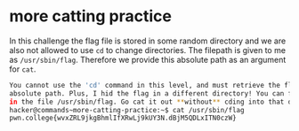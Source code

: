 # more catting practice

In this challenge the flag file is stored in some random directory and we are also not allowed to use `cd` to change directories. The filepath is given to me as `/usr/sbin/flag`. Therefore we provide this absolute path as an argument for `cat`.

```bash
You cannot use the 'cd' command in this level, and must retrieve the flag by 
absolute path. Plus, I hid the flag in a different directory! You can find it 
in the file /usr/sbin/flag. Go cat it out **without** cding into that directory!
hacker@commands~more-catting-practice:~$ cat /usr/sbin/flag
pwn.college{wvxZRL9jkgBhmlIfXRwLj9kUY3N.dBjM5QDLxITN0czW}
